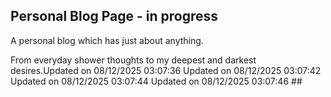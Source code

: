 ## Personal Blog Page - in progress

A personal blog which has just about anything. 

From everyday shower thoughts to my deepest and darkest desires.U p d a t e d   o n   0 8 / 1 2 / 2 0 2 5   0 3 : 0 7 : 3 6  
 U p d a t e d   o n   0 8 / 1 2 / 2 0 2 5   0 3 : 0 7 : 4 2  
 U p d a t e d   o n   0 8 / 1 2 / 2 0 2 5   0 3 : 0 7 : 4 4  
 U p d a t e d   o n   0 8 / 1 2 / 2 0 2 5   0 3 : 0 7 : 4 6  
 # #      
    
 